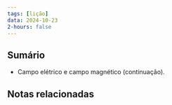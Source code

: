 ```yaml
---
tags: [lição]
data: 2024-10-23
2-hours: false
---
```


## Sumário
- Campo elétrico e campo magnético (continuação).
## Notas relacionadas